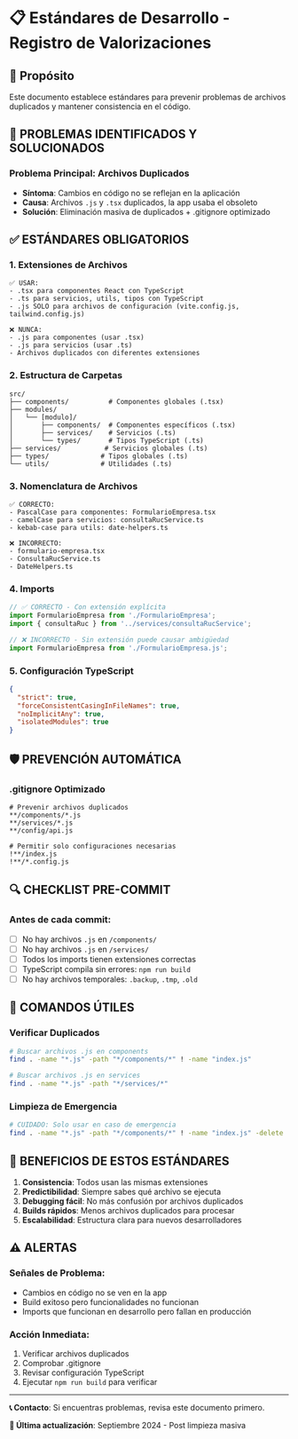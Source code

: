 # 📋 Estándares de Desarrollo - Registro de Valorizaciones

## 🎯 Propósito
Este documento establece estándares para prevenir problemas de archivos duplicados y mantener consistencia en el código.

## 🚫 PROBLEMAS IDENTIFICADOS Y SOLUCIONADOS

### Problema Principal: Archivos Duplicados
- **Síntoma**: Cambios en código no se reflejan en la aplicación
- **Causa**: Archivos `.js` y `.tsx` duplicados, la app usaba el obsoleto
- **Solución**: Eliminación masiva de duplicados + .gitignore optimizado

## ✅ ESTÁNDARES OBLIGATORIOS

### 1. Extensiones de Archivos
```
✅ USAR:
- .tsx para componentes React con TypeScript
- .ts para servicios, utils, tipos con TypeScript  
- .js SOLO para archivos de configuración (vite.config.js, tailwind.config.js)

❌ NUNCA:
- .js para componentes (usar .tsx)
- .js para servicios (usar .ts)
- Archivos duplicados con diferentes extensiones
```

### 2. Estructura de Carpetas
```
src/
├── components/          # Componentes globales (.tsx)
├── modules/            
│   └── [modulo]/
│       ├── components/  # Componentes específicos (.tsx)  
│       ├── services/    # Servicios (.ts)
│       └── types/       # Tipos TypeScript (.ts)
├── services/           # Servicios globales (.ts)
├── types/             # Tipos globales (.ts)  
└── utils/             # Utilidades (.ts)
```

### 3. Nomenclatura de Archivos
```
✅ CORRECTO:
- PascalCase para componentes: FormularioEmpresa.tsx
- camelCase para servicios: consultaRucService.ts
- kebab-case para utils: date-helpers.ts

❌ INCORRECTO:  
- formulario-empresa.tsx
- ConsultaRucService.ts
- DateHelpers.ts
```

### 4. Imports
```typescript
// ✅ CORRECTO - Con extensión explícita
import FormularioEmpresa from './FormularioEmpresa';
import { consultaRuc } from '../services/consultaRucService';

// ❌ INCORRECTO - Sin extensión puede causar ambigüedad
import FormularioEmpresa from './FormularioEmpresa.js';
```

### 5. Configuración TypeScript
```json
{
  "strict": true,
  "forceConsistentCasingInFileNames": true,
  "noImplicitAny": true,
  "isolatedModules": true
}
```

## 🛡️ PREVENCIÓN AUTOMÁTICA

### .gitignore Optimizado
```gitignore
# Prevenir archivos duplicados
**/components/*.js
**/services/*.js  
**/config/api.js

# Permitir solo configuraciones necesarias
!**/index.js
!**/*.config.js
```

## 🔍 CHECKLIST PRE-COMMIT

### Antes de cada commit:
- [ ] No hay archivos `.js` en `/components/`
- [ ] No hay archivos `.js` en `/services/`
- [ ] Todos los imports tienen extensiones correctas
- [ ] TypeScript compila sin errores: `npm run build`
- [ ] No hay archivos temporales: `.backup`, `.tmp`, `.old`

## 🚀 COMANDOS ÚTILES

### Verificar Duplicados
```bash
# Buscar archivos .js en components
find . -name "*.js" -path "*/components/*" ! -name "index.js"

# Buscar archivos .js en services  
find . -name "*.js" -path "*/services/*"
```

### Limpieza de Emergencia
```bash
# CUIDADO: Solo usar en caso de emergencia
find . -name "*.js" -path "*/components/*" ! -name "index.js" -delete
```

## 🎯 BENEFICIOS DE ESTOS ESTÁNDARES

1. **Consistencia**: Todos usan las mismas extensiones
2. **Predictibilidad**: Siempre sabes qué archivo se ejecuta
3. **Debugging fácil**: No más confusión por archivos duplicados
4. **Builds rápidos**: Menos archivos duplicados para procesar
5. **Escalabilidad**: Estructura clara para nuevos desarrolladores

## ⚠️ ALERTAS

### Señales de Problema:
- Cambios en código no se ven en la app
- Build exitoso pero funcionalidades no funcionan
- Imports que funcionan en desarrollo pero fallan en producción

### Acción Inmediata:
1. Verificar archivos duplicados
2. Comprobar .gitignore
3. Revisar configuración TypeScript
4. Ejecutar `npm run build` para verificar

---

**📞 Contacto**: Si encuentras problemas, revisa este documento primero.

**🔄 Última actualización**: Septiembre 2024 - Post limpieza masiva